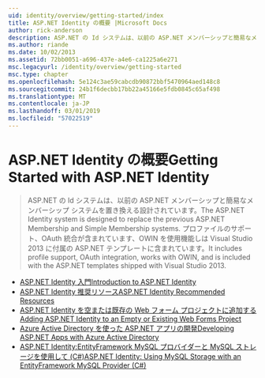 ```yaml
---
uid: identity/overview/getting-started/index
title: ASP.NET Identity の概要 |Microsoft Docs
author: rick-anderson
description: ASP.NET の Id システムは、以前の ASP.NET メンバーシップと簡易なメンバーシップ システムを置き換える設計されています。 プロファイルのサポート、OAuth integrat が含まれています.
ms.author: riande
ms.date: 10/02/2013
ms.assetid: 72bb0051-a696-437e-a4e6-ca1225a6e271
msc.legacyurl: /identity/overview/getting-started
msc.type: chapter
ms.openlocfilehash: 5e124c3ae59cabcdb90872bbf5470964aed148c8
ms.sourcegitcommit: 24b1f6decbb17bb22a45166e5fdb0845c65af498
ms.translationtype: MT
ms.contentlocale: ja-JP
ms.lasthandoff: 03/01/2019
ms.locfileid: "57022519"
---
```

<a name="getting-started-with-aspnet-identity"></a><span data-ttu-id="dfa74-104">ASP.NET Identity の概要</span><span class="sxs-lookup"><span data-stu-id="dfa74-104">Getting Started with ASP.NET Identity</span></span>
====================
> <span data-ttu-id="dfa74-105">ASP.NET の Id システムは、以前の ASP.NET メンバーシップと簡易なメンバーシップ システムを置き換える設計されています。</span><span class="sxs-lookup"><span data-stu-id="dfa74-105">The ASP.NET Identity system is designed to replace the previous ASP.NET Membership and Simple Membership systems.</span></span> <span data-ttu-id="dfa74-106">プロファイルのサポート、OAuth 統合が含まれています、OWIN を使用機能しは Visual Studio 2013 に付属の ASP.NET テンプレートに含まれています。</span><span class="sxs-lookup"><span data-stu-id="dfa74-106">It includes profile support, OAuth integration, works with OWIN, and is included with the ASP.NET templates shipped with Visual Studio 2013.</span></span>


- [<span data-ttu-id="dfa74-107">ASP.NET Identity 入門</span><span class="sxs-lookup"><span data-stu-id="dfa74-107">Introduction to ASP.NET Identity</span></span>](introduction-to-aspnet-identity.md)
- [<span data-ttu-id="dfa74-108">ASP.NET Identity 推奨リソース</span><span class="sxs-lookup"><span data-stu-id="dfa74-108">ASP.NET Identity Recommended Resources</span></span>](aspnet-identity-recommended-resources.md)
- [<span data-ttu-id="dfa74-109">ASP.NET Identity を空または既存の Web フォーム プロジェクトに追加する</span><span class="sxs-lookup"><span data-stu-id="dfa74-109">Adding ASP.NET Identity to an Empty or Existing Web Forms Project</span></span>](adding-aspnet-identity-to-an-empty-or-existing-web-forms-project.md)
- [<span data-ttu-id="dfa74-110">Azure Active Directory を使った ASP.NET アプリの開発</span><span class="sxs-lookup"><span data-stu-id="dfa74-110">Developing ASP.NET Apps with Azure Active Directory</span></span>](developing-aspnet-apps-with-windows-azure-active-directory.md)
- [<span data-ttu-id="dfa74-111">ASP.NET Identity:EntityFramework MySQL プロバイダーと MySQL ストレージを使用して (C#)</span><span class="sxs-lookup"><span data-stu-id="dfa74-111">ASP.NET Identity: Using MySQL Storage with an EntityFramework MySQL Provider (C#)</span></span>](aspnet-identity-using-mysql-storage-with-an-entityframework-mysql-provider.md)

